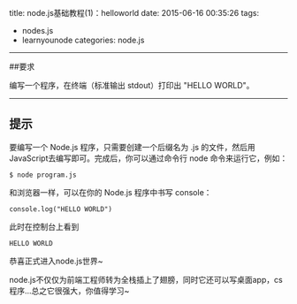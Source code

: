 title: node.js基础教程(1)：helloworld
date: 2015-06-16 00:35:26
tags:
- nodes.js
- learnyounode
categories: node.js
-------
##要求

编写一个程序，在终端（标准输出 stdout）打印出 "HELLO WORLD"。

-------------------------------------------------------------------------------

## 提示

要编写一个 Node.js 程序，只需要创建一个后缀名为 .js 的文件，然后用 JavaScript去编写即可。完成后，你可以通过命令行 node 命令来运行它，例如：

    $ node program.js

和浏览器一样，可以在你的 Node.js 程序中书写 console：

    console.log("HELLO WORLD")

此时在控制台上看到 
	
	HELLO WORLD

恭喜正式进入node.js世界~

node.js不仅仅为前端工程师转为全栈插上了翅膀，同时它还可以写桌面app，cs程序...总之它很强大，你值得学习~